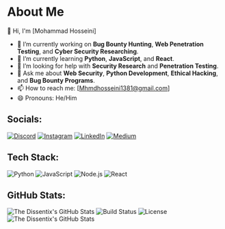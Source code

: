 # About Me
👋 Hi, I'm [Mohammad Hosseini]

- 🔭 I’m currently working on **Bug Bounty Hunting**, **Web Penetration Testing**, and **Cyber Security Researching**.
- 🌱 I’m currently learning **Python**, **JavaScript**, and **React**.
- 🤔 I’m looking for help with **Security Research** and **Penetration Testing**.
- 💬 Ask me about **Web Security**, **Python Development**, **Ethical Hacking**, and **Bug Bounty Programs**.
- 📫 How to reach me: [Mhmdhosseini1381@gmail.com]
- 😄 Pronouns: He/Him

## Socials:
[![Discord](https://img.shields.io/badge/Discord-7289DA?style=flat&logo=discord&logoColor=white)](https://discord.com/invite/bigbang8793)
[![Instagram](https://img.shields.io/badge/Instagram-E4405F?style=flat&logo=instagram&logoColor=white)](https://instagram.com/mhmdho3eini)
[![LinkedIn](https://img.shields.io/badge/LinkedIn-0077B5?style=flat&logo=linkedin&logoColor=white)](https://linkedin.com/in/mhmdßhosseini1381)
[![Medium](https://img.shields.io/badge/Medium-12100E?style=flat&logo=medium&logoColor=white)](https://medium.com/@yourusername)

## Tech Stack:
![Python](https://img.shields.io/badge/Python-306998?style=flat&logo=python&logoColor=white)
![JavaScript](https://img.shields.io/badge/JavaScript-F7DF1E?style=flat&logo=javascript&logoColor=black)
![Node.js](https://img.shields.io/badge/Node.js-339933?style=flat&logo=node.js&logoColor=white)
![React](https://img.shields.io/badge/React-61DAFB?style=flat&logo=react&logoColor=black)

## GitHub Stats:
![The Dissentix's GitHub Stats](https://github-readme-stats.vercel.app/api?username=MhmdHosseini&show_icons=true&hide_title=true&count_private=true&hide=prs)
![Build Status](https://img.shields.io/badge/Build-passing-brightgreen)
![License](https://img.shields.io/badge/License-MIT-blue)
![The Dissentix's GitHub Stats](https://github-readme-stats.vercel.app/api?username=MhmdHosseini&show_icons=true&hide_title=true&count_private=true&hide=prs)
